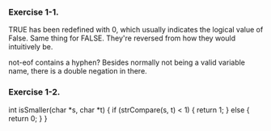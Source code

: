 ### Exercise 1-1.

TRUE has been redefined with 0, which usually indicates the logical value of False. Same thing for FALSE. They're reversed from how they would intuitively be.

not-eof contains a hyphen? Besides normally not being a valid variable name, there is a double negation in there.



### Exercise 1-2.

int isSmaller(char *s, char *t) {
	if (strCompare(s, t) < 1) {
		return 1;
	} else {
		return 0;
	}
}
